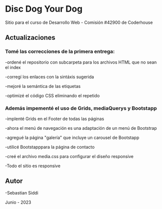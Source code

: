 
# Disc Dog Your Dog

Sitio para el curso de Desarrollo Web - Comisión #42900 de Coderhouse


## Actualizaciones

### Tomé las correcciones de la primera entrega:

-ordené el repositorio con subcarpeta para los archivos HTML que no sean el index

-corregí los enlaces con la sintáxis sugerida

-mejoré la semántica de las etiquetas

-optimizé el código CSS eliminando el repetido

### Además impementé el uso de Grids, mediaQuerys y Bootstapp

-implenté Grids en el Footer de todas las páginas

-ahora el menú de navegación es una adaptación de un menú de Bootstrap

-agregué la página "galería" que incluye un carousel de Bootstapp

-utilicé Bootstapppara la página de contacto

-creé el archivo media.css para configurar el diseño responsive

-Todo el sitio es responsive


## Autor

-Sebastian Siddi

Junio - 2023